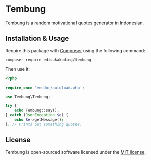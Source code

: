 # Tembung

Tembung is a random motivational quotes generator in Indonesian.

## Installation & Usage

Require this package with [Composer](https://getcomposer.org/) using the following command:

```shell
composer require edisukakoding/tembung
```

Then use it:

```php
<?php

require_once 'vendor/autoload.php';

use Tembung\Tembung;

try {
    echo Tembung::say();
} catch (JsonException $e) {
    echo $e->getMessage();
}; // Prints out something quotes.
```

## License

Tembung is open-sourced software licensed under the [MIT license](https://opensource.org/licenses/MIT).
